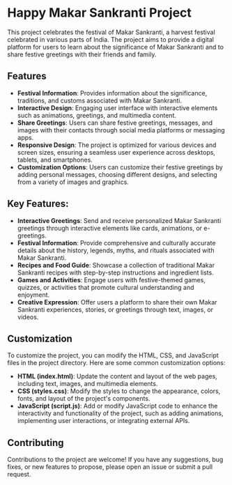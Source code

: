 # Happy Makar Sankranti Project

This project celebrates the festival of Makar Sankranti, a harvest festival celebrated in various parts of India. The project aims to provide a digital platform for users to learn about the significance of Makar Sankranti and to share festive greetings with their friends and family.

## Features

- **Festival Information**: Provides information about the significance, traditions, and customs associated with Makar Sankranti.
- **Interactive Design**: Engaging user interface with interactive elements such as animations, greetings, and multimedia content.
- **Share Greetings**: Users can share festive greetings, messages, and images with their contacts through social media platforms or messaging apps.
- **Responsive Design**: The project is optimized for various devices and screen sizes, ensuring a seamless user experience across desktops, tablets, and smartphones.
- **Customization Options**: Users can customize their festive greetings by adding personal messages, choosing different designs, and selecting from a variety of images and graphics.

## Key Features:

- **Interactive Greetings**: Send and receive personalized Makar Sankranti greetings through interactive elements like cards, animations, or e-greetings.
- **Festival Information**: Provide comprehensive and culturally accurate details about the history, legends, myths, and rituals associated with Makar Sankranti.
- **Recipes and Food Guide**: Showcase a collection of traditional Makar Sankranti recipes with step-by-step instructions and ingredient lists.
- **Games and Activities**: Engage users with festive-themed games, quizzes, or activities that promote cultural understanding and enjoyment.
- **Creative Expression**: Offer users a platform to share their own Makar Sankranti experiences, stories, or greetings through text, images, or videos.

## Customization

To customize the project, you can modify the HTML, CSS, and JavaScript files in the project directory. Here are some common customization options:

- **HTML (index.html)**: Update the content and layout of the web pages, including text, images, and multimedia elements.
- **CSS (styles.css)**: Modify the styles to change the appearance, colors, fonts, and layout of the project's components.
- **JavaScript (script.js)**: Add or modify JavaScript code to enhance the interactivity and functionality of the project, such as adding animations, implementing user interactions, or integrating external APIs.

## Contributing

Contributions to the project are welcome! If you have any suggestions, bug fixes, or new features to propose, please open an issue or submit a pull request.

